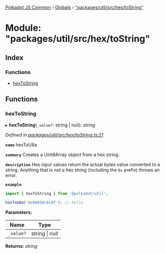 [Polkadot JS Common](../README.md) › [Globals](../globals.md) › ["packages/util/src/hex/toString"](_packages_util_src_hex_tostring_.md)

# Module: "packages/util/src/hex/toString"

## Index

### Functions

* [hexToString](_packages_util_src_hex_tostring_.md#hextostring)

## Functions

###  hexToString

▸ **hexToString**(`_value?`: string | null): *string*

*Defined in [packages/util/src/hex/toString.ts:21](https://github.com/polkadot-js/common/blob/5c886b0f/packages/util/src/hex/toString.ts#L21)*

**`name`** hexToU8a

**`summary`** Creates a Uint8Array object from a hex string.

**`description`** 
Hex input values return the actual bytes value converted to a string. Anything that is not a hex string (including the `0x` prefix) throws an error.

**`example`** 
<BR>

```javascript
import { hexToString } from '@polkadot/util';

hexToU8a('0x68656c6c6f'); // hello
```

**Parameters:**

Name | Type |
------ | ------ |
`_value?` | string &#124; null |

**Returns:** *string*
